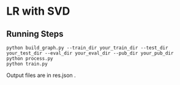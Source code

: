 # LR with SVD

## Running Steps

``` 
python build_graph.py --train_dir your_train_dir --test_dir your_test_dir --eval_dir your_eval_dir --pub_dir your_pub_dir
python process.py
python train.py
```

Output files are in res.json .



